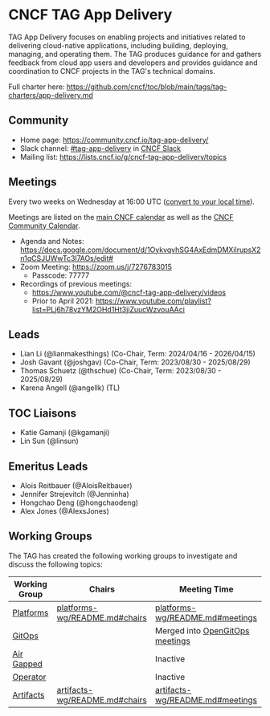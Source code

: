 # CNCF TAG App Delivery

TAG App Delivery focuses on enabling projects and initiatives related to
delivering cloud-native applications, including building, deploying, managing,
and operating them. The TAG produces guidance for and gathers feedback from
cloud app users and developers and provides guidance and coordination to CNCF
projects in the TAG's technical domains.

Full charter here: <https://github.com/cncf/toc/blob/main/tags/tag-charters/app-delivery.md>

## Community

* Home page: <https://community.cncf.io/tag-app-delivery/>
* Slack channel: [#tag-app-delivery](https://cloud-native.slack.com/messages/CL3SL0CP5) in [CNCF Slack](https://slack.cncf.io/)
* Mailing list: <https://lists.cncf.io/g/cncf-tag-app-delivery/topics>

## Meetings

Every two weeks on Wednesday at 16:00 UTC ([convert to your local
time](https://dateful.com/convert/utc?t=16)).

Meetings are listed on the [main CNCF calendar](https://www.cncf.io/calendar/)
as well as the [CNCF Community Calendar](https://community.cncf.io/tag-app-delivery/).

* Agenda and Notes: <https://docs.google.com/document/d/1OykvqvhSG4AxEdmDMXilrupsX2n1qCSJUWwTc3I7AOs/edit#>
* Zoom Meeting: <https://zoom.us/j/7276783015>
    * Passcode: 77777
* Recordings of previous meetings:
    * <https://www.youtube.com/@cncf-tag-app-delivery/videos>
    * Prior to April 2021: <https://www.youtube.com/playlist?list=PLj6h78yzYM2OHd1Ht3jiZuucWzvouAAci>

## Leads

- Lian Li (@lianmakesthings) (Co-Chair, Term: 2024/04/16 - 2026/04/15)
- Josh Gavant (@joshgav) (Co-Chair, Term: 2023/08/30 - 2025/08/29)
- Thomas Schuetz (@thschue) (Co-Chair, Term: 2023/08/30 - 2025/08/29)
- Karena Angell (@angellk) (TL)

## TOC Liaisons
- Katie Gamanji (@kgamanji)
- Lin Sun (@linsun)

## Emeritus Leads
- Alois Reitbauer (@AloisReitbauer)
- Jennifer Strejevitch (@Jenninha)
- Hongchao Deng (@hongchaodeng)
- Alex Jones (@AlexsJones)

## Working Groups

The TAG has created the following working groups to investigate and discuss the following topics:

| Working Group                                                                  | Chairs                                                           | Meeting Time                                                         |
|--------------------------------------------------------------------------------|------------------------------------------------------------------|----------------------------------------------------------------------|
| [Platforms](https://github.com/cncf/tag-app-delivery/tree/main/platforms-wg)   | [platforms-wg/README.md#chairs](./platforms-wg/README.md#chairs) | [platforms-wg/README.md#meetings](./platforms-wg/README.md#meetings) |
| [GitOps](https://github.com/cncf/tag-app-delivery/tree/main/gitops-wg) | | Merged into [OpenGitOps meetings](https://github.com/open-gitops/.github/blob/main/CONTRIBUTING.md#meetings) |
| [Air Gapped](https://github.com/cncf/tag-app-delivery/tree/main/air-gapped-wg) |                                                                  | Inactive                                                             |
| [Operator](https://github.com/cncf/tag-app-delivery/tree/main/operator-wg)     |                                                                  | Inactive                                                             |
|[Artifacts](artifacts-wg/README.md) | [artifacts-wg/README.md#chairs](./artifacts-wg/README.md#chairs) | [artifacts-wg/README.md#meetings](./artifacts-wg/README.md#meetings) |

